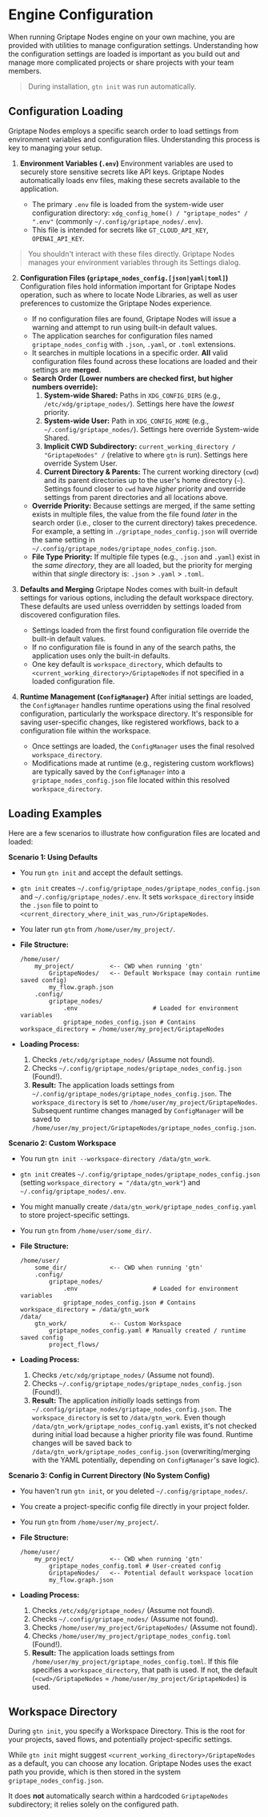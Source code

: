 # Engine Configuration

When running Griptape Nodes engine on your own machine, you are provided with utilities to manage configuration settings. Understanding how the configuration settings are loaded is important as you build out and manage more complicated projects or share projects with your team members.

> During installation, `gtn init` was run automatically.

## Configuration Loading

Griptape Nodes employs a specific search order to load settings from environment variables and configuration files. Understanding this process is key to managing your setup.

1. **Environment Variables (`.env`)**
   Environment variables are used to securely store sensitive secrets like API keys. Griptape Nodes automatically loads env files, making these secrets available to the application.

   - The primary `.env` file is loaded from the system-wide user configuration directory: `xdg_config_home() / "griptape_nodes" / ".env"` (commonly `~/.config/griptape_nodes/.env`).
   - This file is intended for secrets like `GT_CLOUD_API_KEY`, `OPENAI_API_KEY`.

> You shouldn't interact with these files directly. Griptape Nodes manages your environment variables through its Settings dialog.

2. **Configuration Files (`griptape_nodes_config.[json|yaml|toml]`)**
   Configuration files hold information important for Griptape Nodes operation, such as where to locate Node Libraries, as well as user preferences to customize the Griptape Nodes experience.

   - If no configuration files are found, Griptape Nodes will issue a warning and attempt to run using built-in default values.
   - The application searches for configuration files named `griptape_nodes_config` with `.json`, `.yaml`, or `.toml` extensions.
   - It searches in multiple locations in a specific order. **All** valid configuration files found across these locations are loaded and their settings are **merged**.
   - **Search Order (Lower numbers are checked first, but higher numbers override):**
     1. **System-wide Shared:** Paths in `XDG_CONFIG_DIRS` (e.g., `/etc/xdg/griptape_nodes/`). Settings here have the *lowest* priority.
     1. **System-wide User:** Path in `XDG_CONFIG_HOME` (e.g., `~/.config/griptape_nodes/`). Settings here override System-wide Shared.
     1. **Implicit CWD Subdirectory:** `current_working_directory / "GriptapeNodes" /` (relative to where `gtn` is run). Settings here override System User.
     1. **Current Directory & Parents:** The current working directory (`cwd`) and its parent directories up to the user's home directory (`~`). Settings found closer to `cwd` have *higher* priority and override settings from parent directories and all locations above.
   - **Override Priority:** Because settings are merged, if the same setting exists in multiple files, the value from the file found *later* in the search order (i.e., closer to the current directory) takes precedence. For example, a setting in `./griptape_nodes_config.json` will override the same setting in `~/.config/griptape_nodes/griptape_nodes_config.json`.
   - **File Type Priority:** If multiple file types (e.g., `.json` and `.yaml`) exist in the *same directory*, they are all loaded, but the priority for merging within that *single* directory is: `.json` > `.yaml` > `.toml`.

1. **Defaults and Merging**
   Griptape Nodes comes with built-in default settings for various options, including the default workspace directory. These defaults are used unless overridden by settings loaded from discovered configuration files.

   - Settings loaded from the first found configuration file override the built-in default values.
   - If no configuration file is found in any of the search paths, the application uses only the built-in defaults.
   - One key default is `workspace_directory`, which defaults to `<current_working_directory>/GriptapeNodes` if not specified in a loaded configuration file.

1. **Runtime Management (`ConfigManager`)**
   After initial settings are loaded, the `ConfigManager` handles runtime operations using the final resolved configuration, particularly the workspace directory. It's responsible for saving user-specific changes, like registered workflows, back to a configuration file within the workspace.

   - Once settings are loaded, the `ConfigManager` uses the final resolved `workspace_directory`.
   - Modifications made at runtime (e.g., registering custom workflows) are typically saved by the `ConfigManager` into a `griptape_nodes_config.json` file located within this resolved `workspace_directory`.

## Loading Examples

Here are a few scenarios to illustrate how configuration files are located and loaded:

**Scenario 1: Using Defaults**

- You run `gtn init` and accept the default settings.

- `gtn init` creates `~/.config/griptape_nodes/griptape_nodes_config.json` and `~/.config/griptape_nodes/.env`. It sets `workspace_directory` inside the `.json` file to point to `<current_directory_where_init_was_run>/GriptapeNodes`.

- You later run `gtn` from `/home/user/my_project/`.

- **File Structure:**

  ```
  /home/user/
      my_project/          <-- CWD when running 'gtn'
          GriptapeNodes/   <-- Default Workspace (may contain runtime saved config)
          my_flow.graph.json
      .config/
          griptape_nodes/
              .env                     # Loaded for environment variables
              griptape_nodes_config.json # Contains workspace_directory = /home/user/my_project/GriptapeNodes
  ```

- **Loading Process:**

  1. Checks `/etc/xdg/griptape_nodes/` (Assume not found).
  1. Checks `~/.config/griptape_nodes/griptape_nodes_config.json` (Found!).
  1. **Result:** The application loads settings from `~/.config/griptape_nodes/griptape_nodes_config.json`. The `workspace_directory` is set to `/home/user/my_project/GriptapeNodes`. Subsequent runtime changes managed by `ConfigManager` will be saved to `/home/user/my_project/GriptapeNodes/griptape_nodes_config.json`.

**Scenario 2: Custom Workspace**

- You run `gtn init --workspace-directory /data/gtn_work`.

- `gtn init` creates `~/.config/griptape_nodes/griptape_nodes_config.json` (setting `workspace_directory = "/data/gtn_work"`) and `~/.config/griptape_nodes/.env`.

- You might manually create `/data/gtn_work/griptape_nodes_config.yaml` to store project-specific settings.

- You run `gtn` from `/home/user/some_dir/`.

- **File Structure:**

  ```
  /home/user/
      some_dir/            <-- CWD when running 'gtn'
      .config/
          griptape_nodes/
              .env                     # Loaded for environment variables
              griptape_nodes_config.json # Contains workspace_directory = /data/gtn_work
  /data/
      gtn_work/            <-- Custom Workspace
          griptape_nodes_config.yaml # Manually created / runtime saved config
          project_flows/
  ```

- **Loading Process:**

  1. Checks `/etc/xdg/griptape_nodes/` (Assume not found).
  1. Checks `~/.config/griptape_nodes/griptape_nodes_config.json` (Found!).
  1. **Result:** The application *initially* loads settings from `~/.config/griptape_nodes/griptape_nodes_config.json`. The `workspace_directory` is set to `/data/gtn_work`. Even though `/data/gtn_work/griptape_nodes_config.yaml` exists, it's not checked during initial load because a higher priority file was found. Runtime changes will be saved back to `/data/gtn_work/griptape_nodes_config.json` (overwriting/merging with the YAML potentially, depending on `ConfigManager`'s save logic).

**Scenario 3: Config in Current Directory (No System Config)**

- You haven't run `gtn init`, or you deleted `~/.config/griptape_nodes/`.

- You create a project-specific config file directly in your project folder.

- You run `gtn` from `/home/user/my_project/`.

- **File Structure:**

  ```
  /home/user/
      my_project/          <-- CWD when running 'gtn'
          griptape_nodes_config.toml # User-created config
          GriptapeNodes/   <-- Potential default workspace location
          my_flow.graph.json
  ```

- **Loading Process:**

  1. Checks `/etc/xdg/griptape_nodes/` (Assume not found).
  1. Checks `~/.config/griptape_nodes/` (Assume not found).
  1. Checks `/home/user/my_project/GriptapeNodes/` (Assume not found).
  1. Checks `/home/user/my_project/griptape_nodes_config.toml` (Found!).
  1. **Result:** The application loads settings from `/home/user/my_project/griptape_nodes_config.toml`. If this file specifies a `workspace_directory`, that path is used. If not, the default (`<cwd>/GriptapeNodes` = `/home/user/my_project/GriptapeNodes`) is used.

## Workspace Directory

During `gtn init`, you specify a Workspace Directory. This is the root for your projects, saved flows, and potentially project-specific settings.

While `gtn init` might suggest `<current_working_directory>/GriptapeNodes` as a default, you can choose any location. Griptape Nodes uses the exact path you provide, which is then stored in the system `griptape_nodes_config.json`.

It does **not** automatically search within a hardcoded `GriptapeNodes` subdirectory; it relies solely on the configured path.
